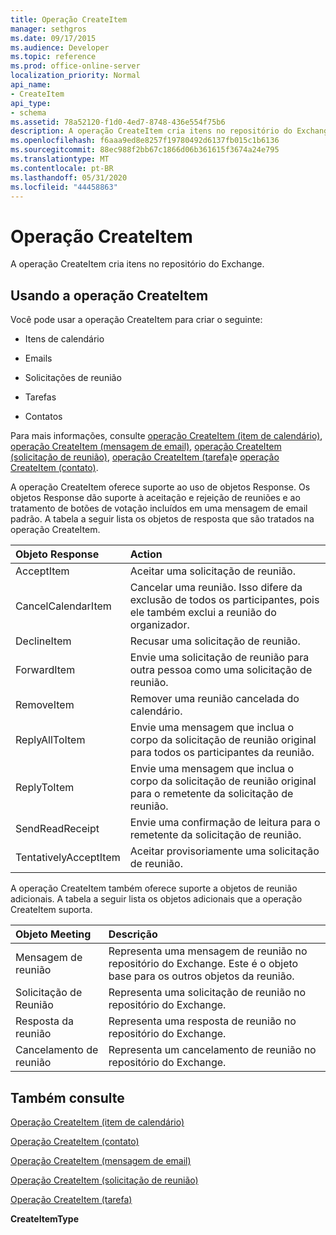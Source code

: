 ```yaml
---
title: Operação CreateItem
manager: sethgros
ms.date: 09/17/2015
ms.audience: Developer
ms.topic: reference
ms.prod: office-online-server
localization_priority: Normal
api_name:
- CreateItem
api_type:
- schema
ms.assetid: 78a52120-f1d0-4ed7-8748-436e554f75b6
description: A operação CreateItem cria itens no repositório do Exchange.
ms.openlocfilehash: f6aaa9ed8e8257f19780492d6137fb015c1b6136
ms.sourcegitcommit: 88ec988f2bb67c1866d06b361615f3674a24e795
ms.translationtype: MT
ms.contentlocale: pt-BR
ms.lasthandoff: 05/31/2020
ms.locfileid: "44458863"
---
```

# <a name="createitem-operation"></a>Operação CreateItem

A operação CreateItem cria itens no repositório do Exchange.
  
## <a name="using-the-createitem-operation"></a>Usando a operação CreateItem

Você pode usar a operação CreateItem para criar o seguinte:
  
- Itens de calendário
    
- Emails
    
- Solicitações de reunião
    
- Tarefas
    
- Contatos
    
Para mais informações, consulte [operação CreateItem (item de calendário)](createitem-operation-calendar-item.md), [operação CreateItem (mensagem de email)](createitem-operation-email-message.md), [operação CreateItem (solicitação de reunião)](createitem-operation-meeting-request.md), [operação CreateItem (tarefa)](createitem-operation-task.md)e [operação CreateItem (contato)](createitem-operation-contact.md).
  
A operação CreateItem oferece suporte ao uso de objetos Response. Os objetos Response dão suporte à aceitação e rejeição de reuniões e ao tratamento de botões de votação incluídos em uma mensagem de email padrão. A tabela a seguir lista os objetos de resposta que são tratados na operação CreateItem.
  
|**Objeto Response**|**Action**|
|:-----|:-----|
|AcceptItem  <br/> |Aceitar uma solicitação de reunião.  <br/> |
|CancelCalendarItem  <br/> |Cancelar uma reunião. Isso difere da exclusão de todos os participantes, pois ele também exclui a reunião do organizador.  <br/> |
|DeclineItem  <br/> |Recusar uma solicitação de reunião.  <br/> |
|ForwardItem  <br/> |Envie uma solicitação de reunião para outra pessoa como uma solicitação de reunião.  <br/> |
|RemoveItem  <br/> |Remover uma reunião cancelada do calendário.  <br/> |
|ReplyAllToItem  <br/> |Envie uma mensagem que inclua o corpo da solicitação de reunião original para todos os participantes da reunião.  <br/> |
|ReplyToItem  <br/> |Envie uma mensagem que inclua o corpo da solicitação de reunião original para o remetente da solicitação de reunião.  <br/> |
|SendReadReceipt  <br/> |Envie uma confirmação de leitura para o remetente da solicitação de reunião.  <br/> |
|TentativelyAcceptItem  <br/> |Aceitar provisoriamente uma solicitação de reunião.  <br/> |
   
A operação CreateItem também oferece suporte a objetos de reunião adicionais. A tabela a seguir lista os objetos adicionais que a operação CreateItem suporta.
  
|**Objeto Meeting**|**Descrição**|
|:-----|:-----|
|Mensagem de reunião  <br/> |Representa uma mensagem de reunião no repositório do Exchange. Este é o objeto base para os outros objetos da reunião.  <br/> |
|Solicitação de Reunião  <br/> |Representa uma solicitação de reunião no repositório do Exchange.  <br/> |
|Resposta da reunião  <br/> |Representa uma resposta de reunião no repositório do Exchange.  <br/> |
|Cancelamento de reunião  <br/> |Representa um cancelamento de reunião no repositório do Exchange.  <br/> |
   
## <a name="see-also"></a>Também consulte



[Operação CreateItem (item de calendário)](createitem-operation-calendar-item.md)
  
[Operação CreateItem (contato)](createitem-operation-contact.md)
  
[Operação CreateItem (mensagem de email)](createitem-operation-email-message.md)
  
[Operação CreateItem (solicitação de reunião)](createitem-operation-meeting-request.md)
  
[Operação CreateItem (tarefa)](createitem-operation-task.md)
  
 **CreateItemType**

